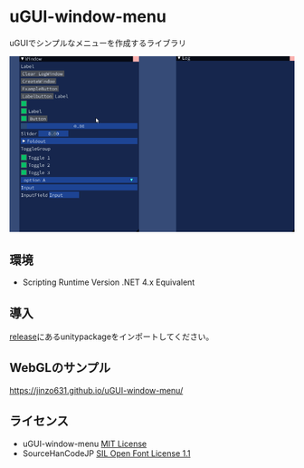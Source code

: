# uGUI-window-menu

uGUIでシンプルなメニューを作成するライブラリ

![image](https://github.com/JINZO631/uGUI-window-menu/blob/master/image/ss01.gif)

## 環境

- Scripting Runtime Version .NET 4.x Equivalent

## 導入
[release](https://github.com/JINZO631/uGUI-window-menu/releases)にあるunitypackageをインポートしてください。

## WebGLのサンプル

https://jinzo631.github.io/uGUI-window-menu/

## ライセンス

- uGUI-window-menu [MIT License](https://github.com/JINZO631/uGUI-window-menu/blob/master/LICENSE)
- SourceHanCodeJP [SIL Open Font License 1.1](https://github.com/adobe-fonts/source-han-code-jp/blob/master/LICENSE.txt)
